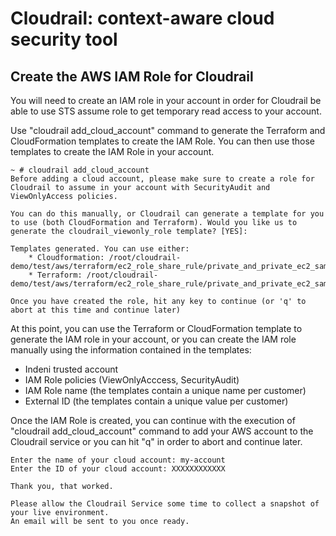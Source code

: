 # Cloudrail: context-aware cloud security tool

## Create the AWS IAM Role for Cloudrail

You will need to create an IAM role in your account in order for Cloudrail be able to use STS assume role to get temporary read access to your account.

Use "cloudrail add_cloud_account" command to generate the Terraform and CloudFormation templates to create the IAM Role. You can then use those templates to create the IAM Role in your account.
```
~ # cloudrail add_cloud_account
Before adding a cloud account, please make sure to create a role for Cloudrail to assume in your account with SecurityAudit and ViewOnlyAccess policies.

You can do this manually, or Cloudrail can generate a template for you to use (both CloudFormation and Terraform). Would you like us to generate the cloudrail_viewonly_role template? [YES]: 

Templates generated. You can use either:
    * Cloudformation: /root/cloudrail-demo/test/aws/terraform/ec2_role_share_rule/private_and_private_ec2_same_role/cloudrail_viewonly_role.yaml
    * Terraform: /root/cloudrail-demo/test/aws/terraform/ec2_role_share_rule/private_and_private_ec2_same_role/cloudrail_viewonly_role.tf
    
Once you have created the role, hit any key to continue (or 'q' to abort at this time and continue later)
```

At this point, you can use the Terraform or CloudFormation template to generate the IAM role in your account, or you can create the IAM role manually using the information contained in the templates:
- Indeni trusted account
- IAM Role policies (ViewOnlyAcccess, SecurityAudit)
- IAM Role name (the templates contain a unique name per customer)
- External ID (the templates contain a unique value per customer)

Once the IAM Role is created, you can continue with the execution of "cloudrail add_cloud_account" command to add your AWS account to the Cloudrail service or you can hit "q" in order to abort and continue later.

```
Enter the name of your cloud account: my-account
Enter the ID of your cloud account: XXXXXXXXXXXX

Thank you, that worked.

Please allow the Cloudrail Service some time to collect a snapshot of your live environment.
An email will be sent to you once ready.
```
